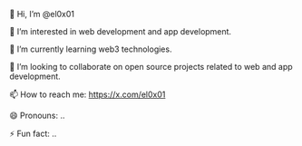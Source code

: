👋 Hi, I’m @el0x01

👀 I’m interested in web development and app development.

🌱 I’m currently learning web3 technologies.

💞️ I’m looking to collaborate on open source projects related to web and app development.

📫 How to reach me: https://x.com/el0x01

😄 Pronouns: ..

⚡ Fun fact: ..


<!---
el0x01/el0x01 is a ✨ special ✨ repository because its `README.md` (this file) appears on your GitHub profile.
You can click the Preview link to take a look at your changes.
--->
